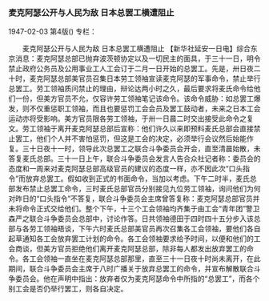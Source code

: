 ### 麦克阿瑟公开与人民为敌  日本总罢工横遭阻止

1947-02-03
第4版()
专栏：

　　麦克阿瑟公开与人民为敌
    日本总罢工横遭阻止
    【新华社延安一日电】综合东京消息：麦克阿瑟总部已抛弃波茨顿协定以及一切民主的面具，于三十一日，明令禁止政府公务员及公用事业工人工会订于二月一日开始的总罢工。先是，卅日夜二十时，麦克阿瑟总部美官员召集日本劳工领袖宣读麦克阿瑟的军事命令，禁止举行总罢工。劳工领袖质问禁止的理由，辩论达两小时之久，最后要求将麦氏命令给他们一份，但美方官员不允，仅容许劳工领袖笔记该命令。该命令威胁：如总罢工爆发，则不仅重惩职工领袖，而且也要惩罚工会会员及罢工鼓动者，未来之日本工会运动亦将受影响。美方官员限各劳工领袖，于卅一日晨二时交出接受此命令之复文。劳工领袖于离开麦克阿瑟总部后宣称：他们许久以来即预料麦氏总部会直接禁止罢工，他们个人并不害怕惩罚，但这是工会的决定，必须举行会议然后始能作复。三十日夜十一时，领导此次总罢工之联合斗争委员会开会，直至清晨始散，未答复麦氏总部。三十一日上午，联合斗争委员会发言人告合众社记者称：委员会的态度和一周来对麦克阿瑟总部高级官员的建议的态度一样，亦不因此次“口头指令”而放弃总罢工。假如收到正式的书面命令，当加以考虑。下午二时半，麦氏总部发布禁止总罢工命令，三时麦氏总部官员分别接见九位劳工领袖，询问他们为何对昨日的“口头指令”不答复，联合斗争委员会主席曾答复称：麦克阿瑟总部官员并未将命令正式交给他们。整个下午，十三个工会领袖均齐集于由工会“青年团”警卫森严之联合斗争委员会总部中，讨论作答。日共领袖德田于四时四十五分步入该总部与各劳工领袖晤谈，下午六时麦氏总部美官员再次召集各工会领袖，要他们各自起草通知各工会放弃罢工计划的命令。各工会领袖要求给予时间，以便和他们的工会商谈，但美方官员拒绝他们离开麦克阿瑟总部，除非每人都发出放弃罢工的命令。各工会领袖一直坐在麦克阿瑟总部那里，直至三十一日夜十时尚未离开，在此期间，联合斗争委员会主席于八时广播关于放弃总罢工的命令，并宣布解散联合斗争委员会。他在声明中指出：放弃者仅为麦克阿瑟命令中所指的“总罢工”，而各个别工会是否仍举行罢工，则各自决定。
